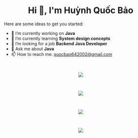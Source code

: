 <h1 align="center">Hi 👋, I'm Huỳnh Quốc Bảo</h1>


Here are some ideas to get you started:

- 🔭 I’m currently working on **Java**
- 🌱 I’m currently learning **System design concepts**
- 👯 I’m looking for a job **Backend Java Developer**
- 💬 Ask me about **Java**
- 📫 How to reach me: quocbao642002@gmail.com


<br>
<p align="center">
  <img align="center" src="https://github-profile-trophy.vercel.app/?username=quocbao64&theme=dracula&column=7&no-frame=true" />
</p>

<br>

<p align="center">
  <img align="center" src="https://streak-stats.demolab.com/?user=quocbao64&theme=dracula" />
</p>

<br>

<p align="center">
  <img align="center" src="https://github-readme-stats.vercel.app/api?username=quocbao64&show_icons=true&theme=dracula" />
</p>

<br>

<p align="center">
  <img align="center" src="https://github-readme-stats.vercel.app/api/top-langs/?username=quocbao64&layout=compact&theme=dracula" />
</p>
